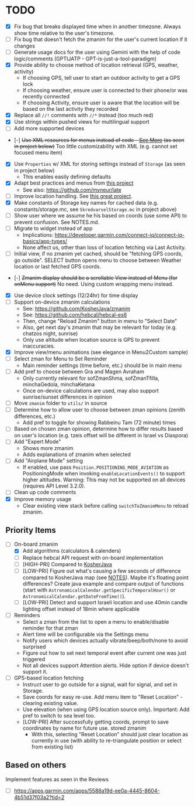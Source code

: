# TODO

- [x] Fix bug that breaks displayed time when in another timezone. Always show time relative to the user's timezone.
- [ ] Fix bug that doesn't fetch the zmanim for the user's current location if it changes
- [ ] Generate usage docs for the user using Gemini with the help of code logic/comments (GPTIJATP - GPT-is-just-a-tool-paradigm)
- [x] Provide ability to choose method of location retrieval (GPS, weather, activity)
  - If choosing GPS, tell user to start an outdoor activity to get a GPS lock
  - If choosing weather, ensure user is connected to their phone/or was recently connected
  - If choosing Activity, ensure user is aware that the location will be based on the last activity they recorded
- [x] Replace all `//!` comments with `//*` instead (too much red)
- [x] Use strings within pushed views for multilingual support
- [ ] Add more supported devices
- [-] ~~Use XML resources for menus instead of code - [See More](https://dev.to/jenhsuan/day-10-of-100daysofcode-learn-monkey-c-create-a-menu-for-ciq-application-2dc9) (as seen in project below)~~ Too little customizability with XML (e.g. cannot set focused menu item)
- [x] Use `Properties` w/ XML for storing settings instead of `Storage` (as seen in project below)
  - This enables easily defining defaults
- [x] Adapt best practices and menus from [this project](https://github.com/cedric-dufour/connectiq-app-rawlogger)
  - See also: https://github.com/myneur/late
- [ ] Improve location handling. See [this great project](https://github.com/dagstuan/skredvarselGarmin).
- [x] Make constants of Storage key names for cached data (e.g. constants/storage.mc, see `SkredvarselStorage.mc` in project above)
- [ ] Show user where we assume he his based on coords (use some API) to prevent confusion. See NOTES.md.
- [ ] Migrate to widget instead of app
  - Implications: https://developer.garmin.com/connect-iq/connect-iq-basics/app-types/
  - None affect us, other than loss of location fetching via Last Activity.
- [ ] Initial view, if no zmanim yet cached, should be "fetching GPS coords, go outside". SELECT button opens menu to choose between Weather location or last fetched GPS coords.
- [-] ~~Zmanim display should be a scrollable View instead of Menu (for onMenu support)~~ No need. Using custom wrapping menu instead.
- [x] Use device clock settings (12/24hr) for time display
- [ ] Support on-device zmanim calculations
  - See: https://github.com/KosherJava/zmanim
  - See: https://github.com/hebcal/hebcal-es6
  - Then, change "Reload Zmanim" button in menu to "Select Date"
  - Also, get next day's zmanim that may be relevant for today (e.g. chatzos night, sunrise)
  - Only use altitude when location source is GPS to prevent inaccuracies.
- [x] Improve view/menu animations (see elegance in Menu2Custom sample)
- [ ] Select zman for Menu to Set Reminder
  - Main reminder settings (time before, etc.) should be in main menu
- [ ] Add pref to choose between Gra and Magen Avraham
  - Only currently relevant for sofZmanShma, sofZmanTfilla, minchaGedola, minchaKetana
  - Once on-device calculations are used, may also support sunrise/sunset differences in opinion
- [ ] Move `zmanim` folder to `utils/` in source
- [ ] Determine how to allow user to choose between zman opinions (zenith differences, etc.)
  - Add pref to toggle for showing Rabbeinu Tam (72 minute) times
- [ ] Based on chosen zman opinion, determine how to differ results based on user's location (e.g. tzeis offset will be different in Israel vs Diaspora)
- [ ] Add "Expert Mode"
  - Shows more zmanim
  - Adds explanations of zmanim when selected
- [ ] Add "Airplane Mode" setting
  - If enabled, use pass `Position.POSITIONING_MODE_AVIATION` as PositioningMode when invoking `enableLocationEvents()` to support higher altitudes. Warning: This may not be supported on all devices (requires API Level 3.2.0).
- [ ] Clean up code comments
- [x] Improve memory usage
  - Clear existing view stack before calling `switchToZmanimMenu` to reload zmanim.

## Priority Items

- [ ] On-board zmanim
  - [x] Add algorithms (calculators & calenders)
  - [ ] Replace hebcal API request with on-board implementation
  - [ ] [HIGH-PRI] Compared to [KosherJava](https://kosherjava.com/maps/zmanim.html)
  - [ ] [LOW-PRI] Figure out what's causing a few seconds of difference compared to KosherJava map (see [NOTES](source/zmanim/NOTES.md#L32)). Maybe it's floating point differences? Create java example and compare output of functions (start with `AstronomicalCalendar.getSpecificTemporalHour()` or `AstronomicalCalendar.getDateFromTime()`).
  - [ ] [LOW-PRI] Detect and support Israeli location and use 40min candle lighting offset instead of 18min where applicable
- [ ] Reminders
  - Select a zman from the list to open a menu to enable/disable reminder for that zman
  - Alert time will be configurable via the Settings menu
  - Notify users which devices actually vibrate/beep/both/none to avoid surprised
  - Figure out how to set next temporal event after current one was just triggered
  - Not all devices support Attention alerts. Hide option if device doesn't support it.
- [ ] GPS-based location fetching
  - Instruct user to go outside for a signal, wait for signal, and set in Storage.
  - Save coords for easy re-use. Add menu item to "Reset Location" - clearing existing value.
  - Use elevation (when using GPS location source only). Important: Add pref to switch to sea level too.
  - [LOW-PRI] After successfully getting coords, prompt to save coordinates by name for future use. stored zmanim
    - With this, selecting "Reset Location" should just clear location as currently in use (with ability to re-triangulate position or select from existing list)

## Based on others

Implement features as seen in the Reviews

- [ ] https://apps.garmin.com/apps/5588a19d-ee0a-4445-8604-4b51d37f03a2?tid=2
